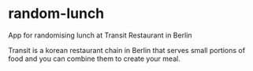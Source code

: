 # random-lunch
App for randomising lunch at Transit Restaurant in Berlin

Transit is a korean restaurant chain in Berlin that serves small portions of food and you can combine them to create your meal.
